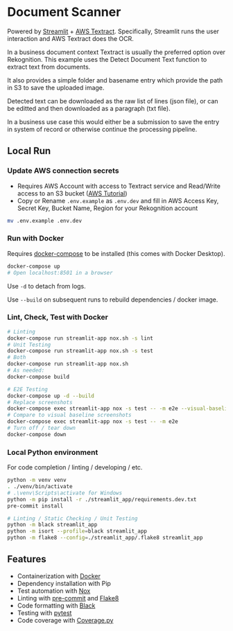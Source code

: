 # Document Scanner

Powered by [Streamlit](https://docs.streamlit.io/) + [AWS Textract](https://docs.aws.amazon.com/textract/latest/dg/what-is.html).
Specifically, Streamlit runs the user interaction and AWS Textract does the OCR.

In a business document context Textract is usually the preferred option over Rekognition.
This example uses the Detect Document Text function to extract text from documents.

It also provides a simple folder and basename entry which provide the path in S3 to save the uploaded image.

Detected text can be downloaded as the raw list of lines (json file), or can be editted and then downloaded as a paragraph (txt file).

In a business use case this would either be a submission to save the entry in system of record or otherwise continue the processing pipeline.

## Local Run

### Update AWS connection secrets

- Requires AWS Account with access to Textract service and Read/Write access to an S3 bucket ([AWS Tutorial](https://docs.aws.amazon.com/textract/latest/dg/getting-started.html))
- Copy or Rename `.env.example` as `.env.dev` and fill in AWS Access Key, Secret Key, Bucket Name, Region for your Rekognition account

```sh
mv .env.example .env.dev
```

### Run with Docker

Requires [docker-compose](https://docs.docker.com/compose/install/) to be installed (this comes with Docker Desktop).

```sh
docker-compose up
# Open localhost:8501 in a browser
```

Use `-d` to detach from logs.

Use `--build` on subsequent runs to rebuild dependencies / docker image.

### Lint, Check, Test with Docker

```sh
# Linting
docker-compose run streamlit-app nox.sh -s lint
# Unit Testing
docker-compose run streamlit-app nox.sh -s test
# Both
docker-compose run streamlit-app nox.sh
# As needed:
docker-compose build

# E2E Testing
docker-compose up -d --build
# Replace screenshots
docker-compose exec streamlit-app nox -s test -- -m e2e --visual-baseline
# Compare to visual baseline screenshots
docker-compose exec streamlit-app nox -s test -- -m e2e
# Turn off / tear down
docker-compose down
```

### Local Python environment

For code completion / linting / developing / etc.

```sh
python -m venv venv
. ./venv/bin/activate
# .\venv\Scripts\activate for Windows
python -m pip install -r ./streamlit_app/requirements.dev.txt
pre-commit install

# Linting / Static Checking / Unit Testing
python -m black streamlit_app
python -m isort --profile=black streamlit_app
python -m flake8 --config=./streamlit_app/.flake8 streamlit_app
```

## Features

- Containerization with [Docker](https://docs.docker.com/)
- Dependency installation with Pip
- Test automation with [Nox](https://nox.thea.codes/en/stable/index.html)
- Linting with [pre-commit](https://pre-commit.com/) and [Flake8](https://flake8.pycqa.org/en/latest/)
- Code formatting with [Black](https://black.readthedocs.io/en/stable/)
- Testing with [pytest](https://docs.pytest.org/en/6.2.x/getting-started.html)
- Code coverage with [Coverage.py](https://coverage.readthedocs.io/en/6.2/)
